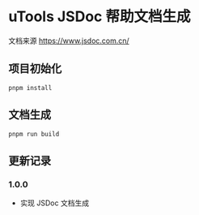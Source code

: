 # uTools JSDoc 帮助文档生成

文档来源 https://www.jsdoc.com.cn/

## 项目初始化

```
pnpm install
```

## 文档生成

```shell
pnpm run build
```

## 更新记录

### 1.0.0

-   实现 JSDoc 文档生成
